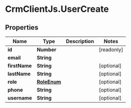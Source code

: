 # CrmClientJs.UserCreate

## Properties

Name | Type | Description | Notes
------------ | ------------- | ------------- | -------------
**id** | **Number** |  | [readonly] 
**email** | **String** |  | 
**firstName** | **String** |  | [optional] 
**lastName** | **String** |  | [optional] 
**role** | [**RoleEnum**](RoleEnum.md) |  | [optional] 
**phone** | **String** |  | [optional] 
**username** | **String** |  | [optional] 


